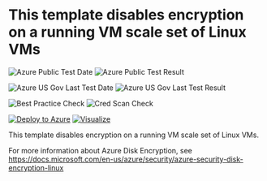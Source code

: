 # This template disables encryption on a running VM scale set of Linux VMs

![Azure Public Test Date](https://azurequickstartsservice.blob.core.windows.net/badges/201-decrypt-vmss-linux/PublicLastTestDate.svg)
![Azure Public Test Result](https://azurequickstartsservice.blob.core.windows.net/badges/201-decrypt-vmss-linux/PublicDeployment.svg)

![Azure US Gov Last Test Date](https://azurequickstartsservice.blob.core.windows.net/badges/201-decrypt-vmss-linux/FairfaxLastTestDate.svg)
![Azure US Gov Last Test Result](https://azurequickstartsservice.blob.core.windows.net/badges/201-decrypt-vmss-linux/FairfaxDeployment.svg)

![Best Practice Check](https://azurequickstartsservice.blob.core.windows.net/badges/201-decrypt-vmss-linux/BestPracticeResult.svg)
![Cred Scan Check](https://azurequickstartsservice.blob.core.windows.net/badges/201-decrypt-vmss-linux/CredScanResult.svg)

[![Deploy to Azure](https://raw.githubusercontent.com/fathym-it/azure-quickstart-templates/master/1-CONTRIBUTION-GUIDE/images/deploytoazure.svg?sanitize=true)](https://portal.azure.com/#create/Microsoft.Template/uri/https%3A%2F%2Fraw.githubusercontent.com%2Ffathym-it%2Fazure-quickstart-templates%2Fmaster%2F201-decrypt-vmss-linux%2Fazuredeploy.json)
[![Visualize](https://raw.githubusercontent.com/fathym-it/azure-quickstart-templates/master/1-CONTRIBUTION-GUIDE/images/visualizebutton.svg?sanitize=true)](http://armviz.io/#/?load=https%3A%2F%2Fraw.githubusercontent.com%2Ffathym-it%2Fazure-quickstart-templates%2Fmaster%2F201-decrypt-vmss-linux%2Fazuredeploy.json)

This template disables encryption on a running VM scale set of Linux VMs.

For more information about Azure Disk Encryption, see https://docs.microsoft.com/en-us/azure/security/azure-security-disk-encryption-linux


